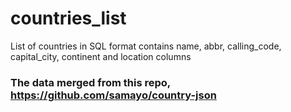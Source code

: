 # countries_list
List of countries in SQL format contains name, abbr, calling_code, capital_city, continent and location columns

### The data merged from this repo, https://github.com/samayo/country-json
